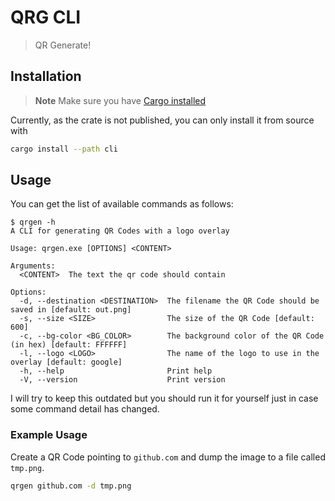 # QRG CLI

> QR Generate!

## Installation

> **Note** Make sure you have 
  [Cargo installed](https://doc.rust-lang.org/cargo/getting-started/installation.html)

Currently, as the crate is not published, you can only install it from source with

```sh
cargo install --path cli
```

## Usage

You can get the list of available commands as follows:

```
$ qrgen -h
A CLI for generating QR Codes with a logo overlay

Usage: qrgen.exe [OPTIONS] <CONTENT>

Arguments:
  <CONTENT>  The text the qr code should contain

Options:
  -d, --destination <DESTINATION>  The filename the QR Code should be saved in [default: out.png]
  -s, --size <SIZE>                The size of the QR Code [default: 600]
  -c, --bg-color <BG_COLOR>        The background color of the QR Code (in hex) [default: FFFFFF]
  -l, --logo <LOGO>                The name of the logo to use in the overlay [default: google]
  -h, --help                       Print help
  -V, --version                    Print version
```

I will try to keep this outdated but you should run it for yourself just in case some command
detail has changed.

### Example Usage

Create a QR Code pointing to `github.com` and dump the image to a file called `tmp.png`.

```sh
qrgen github.com -d tmp.png
```
